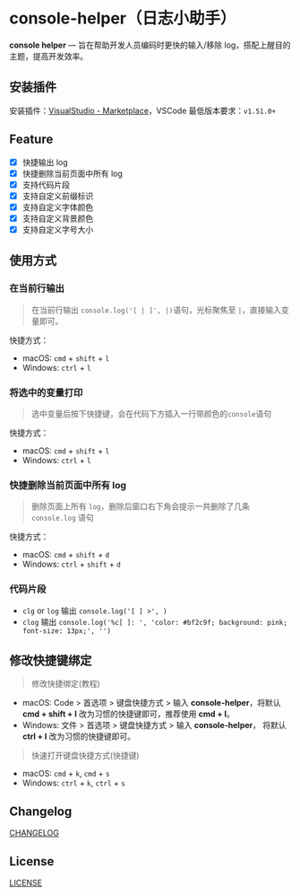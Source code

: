 # console-helper（日志小助手）

**console helper** — 旨在帮助开发人员编码时更快的输入/移除 log，搭配上醒目的主题，提高开发效率。

## 安装插件

安装插件：[VisualStudio - Marketplace](https://marketplace.visualstudio.com/items?itemName=AT-9420.console-helper)，VSCode 最低版本要求：`v1.51.0+`

## Feature

- [x] 快捷输出 log
- [x] 快捷删除当前页面中所有 log
- [x] 支持代码片段
- [x] 支持自定义前缀标识
- [x] 支持自定义字体颜色
- [x] 支持自定义背景颜色
- [x] 支持自定义字号大小

## 使用方式

### 在当前行输出

> 在当前行输出 `console.log('[ | ]', |)`语句，光标聚焦至 `|`，直接输入变量即可。

快捷方式：

- macOS: `cmd` + `shift` + `l`
- Windows: `ctrl` + `l`

### 将选中的变量打印

> 选中变量后按下快捷键，会在代码下方插入一行带颜色的`console`语句

快捷方式：

- macOS: `cmd` + `shift` + `l`
- Windows: `ctrl` + `l`

### 快捷删除当前页面中所有 log

> 删除页面上所有 `log`，删除后窗口右下角会提示一共删除了几条 `console.log` 语句

快捷方式：

- macOS: `cmd` + `shift` + `d`
- Windows: `ctrl` + `shift` + `d`

### 代码片段

- `clg` or `log` 输出 `console.log('[ ] >', )`
- `clog` 输出 `console.log('%c[ ]: ', 'color: #bf2c9f; background: pink; font-size: 13px;', '')`

## 修改快捷键绑定

> 修改快捷绑定(教程)

- macOS: Code > 首选项 > 键盘快捷方式 > 输入 **console-helper**，将默认 **cmd + shift + l** 改为习惯的快捷键即可，推荐使用 **cmd + l**。
- Windows: 文件 > 首选项 > 键盘快捷方式 > 输入 **console-helper**， 将默认 **ctrl + l** 改为习惯的快捷键即可。

> 快速打开键盘快捷方式(快捷键)

- macOS: `cmd` + `k`, `cmd` + `s`
- Windows: `ctrl` + `k`, `ctrl` + `s`

## Changelog

[CHANGELOG](./CHANGELOG.md)

## License

[LICENSE](./LICENSE)
